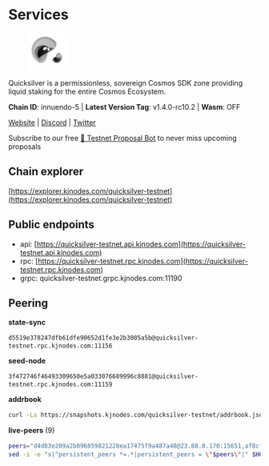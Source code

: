# Services

<figure><img src="https://raw.githubusercontent.com/kj89/cosmos-images/main/logos/quicksilver.png" alt=""><figcaption></figcaption></figure>

Quicksilver is a permissionless, sovereign Cosmos SDK zone providing liquid staking for the entire Cosmos Ecosystem.

**Chain ID**: innuendo-5 | **Latest Version Tag**: v1.4.0-rc10.2 | **Wasm**: OFF

[Website](https://quicksilver.zone) | [Discord](https://discord.gg/quicksilverprotocol) | [Twitter](https://twitter.com/quicksilverzone)



Subscribe to our free [🤖 Testnet Proposal Bot](https://t.me/kjnodes_testnet_proposal_bot) to never miss upcoming proposals


## Chain explorer
[https://explorer.kjnodes.com/quicksilver-testnet](https://explorer.kjnodes.com/quicksilver-testnet)

## Public endpoints

* api: [https://quicksilver-testnet.api.kjnodes.com](https://quicksilver-testnet.api.kjnodes.com)
* rpc: [https://quicksilver-testnet.rpc.kjnodes.com](https://quicksilver-testnet.rpc.kjnodes.com)
* grpc: quicksilver-testnet.grpc.kjnodes.com:11190

## Peering

**state-sync**

```text
d5519e378247dfb61dfe90652d1fe3e2b3005a5b@quicksilver-testnet.rpc.kjnodes.com:11156
```

**seed-node**

```text
3f472746f46493309650e5a033076689996c8881@quicksilver-testnet.rpc.kjnodes.com:11159
```

**addrbook**
```bash
curl -Ls https://snapshots.kjnodes.com/quicksilver-testnet/addrbook.json > $HOME/.quicksilverd/config/addrbook.json
```

**live-peers** (9)
```bash
peers="d4d83e209a2b096859821228ea17475f9a487a48@23.88.0.170:15651,af8cfa944802a9bd510fc3407950a15e8be86c31@213.239.217.52:30656,5844010472bac487748336616d450bc9f0cbc57c@65.108.72.175:29656,9a60250367f370dc7395c7a5b0d503cec544188f@65.108.230.113:20026,d5519e378247dfb61dfe90652d1fe3e2b3005a5b@65.109.68.190:11156,0ccfc2136005f448c11dd515e22aac3e25f4b6dd@31.220.84.183:36656,a37474c1f254cd4b16d924327a755c914e8e7d86@65.109.30.53:26656,78d271e4b4692ff1ee8490f3825a541558b31870@65.21.95.46:28656,e25a748120c9608c1d2a70fafa75178d862b3463@178.18.254.211:10656"
sed -i -e "s|^persistent_peers *=.*|persistent_peers = \"$peers\"|" $HOME/.quicksilverd/config/config.toml
```
